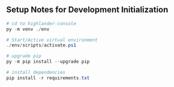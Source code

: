 ## Setup Notes for Development Initialization

```ps1
# cd to highlander-console
py -m venv ./env

# Start/Active virtual environment
./env/scripts/activate.ps1

# upgrade pip
py -m pip install --upgrade pip

# install dependencies
pip install -r requirements.txt

```

